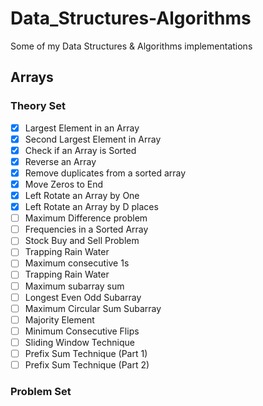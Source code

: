 # Data_Structures-Algorithms
Some of my Data Structures &amp; Algorithms implementations 

## Arrays
### Theory Set
* [X]   Largest Element in an Array 
* [X]   Second Largest Element in Array 
* [X]   Check if an Array is Sorted 
* [X]   Reverse an Array 
* [X]   Remove duplicates from a sorted array 
* [X]   Move Zeros to End 
* [X]   Left Rotate an Array by One 
* [x]   Left Rotate an Array by D places 
* [ ]   Maximum Difference problem  
* [ ]   Frequencies in a Sorted Array  
* [ ]   Stock Buy and Sell Problem 
* [ ]   Trapping Rain Water
* [ ]   Maximum consecutive 1s
* [ ]   Trapping Rain Water
* [ ]   Maximum subarray sum 
* [ ]   Longest Even Odd Subarray 
* [ ]   Maximum Circular Sum Subarray 
* [ ]   Majority Element 
* [ ]   Minimum Consecutive Flips 
* [ ]   Sliding Window Technique 
* [ ]   Prefix Sum Technique (Part 1) 
* [ ]   Prefix Sum Technique (Part 2) 
### Problem Set
